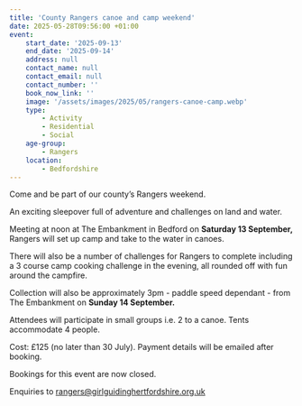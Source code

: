 ```yaml
---
title: 'County Rangers canoe and camp weekend'
date: 2025-05-28T09:56:00 +01:00
event:
    start_date: '2025-09-13'
    end_date: '2025-09-14'
    address: null
    contact_name: null
    contact_email: null
    contact_number: ''
    book_now_link: ''
    image: '/assets/images/2025/05/rangers-canoe-camp.webp'
    type:
        - Activity
        - Residential
        - Social
    age-group:
        - Rangers
    location:
        - Bedfordshire
---
```

Come and be part of our county&rsquo;s Rangers weekend.

An exciting sleepover full of adventure and challenges on land and water.

Meeting at noon at The Embankment in Bedford on **Saturday 13 September,** Rangers will set up camp and take to the water in canoes.

There will also be a number of challenges for Rangers to complete including a 3 course camp cooking challenge in the evening, all rounded off with fun around the campfire.

Collection will also be approximately 3pm - paddle speed dependant - from The Embankment on **Sunday 14 September.**

Attendees will participate in small groups i.e. 2 to a canoe. Tents accommodate 4 people.

Cost: £125 (no later than 30 July). Payment details will be emailed after booking.

Bookings for this event are now closed.

Enquiries to <rangers@girlguidinghertfordshire.org.uk>
